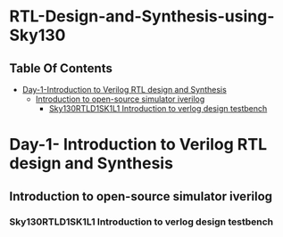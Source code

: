 # RTL-Design-and-Synthesis-using-Sky130

## Table Of Contents
- [Day-1-Introduction to Verilog RTL design and Synthesis](#Day-1-Introduction-to-verilog-RTL-design-and-synthesis)
  - [Introduction to open-source simulator iverilog](Introduction-to-open-source-simulator-iverilog)
     - [Sky130RTLD1SK1L1 Introduction to verlog design testbench](sky130RTLD1SK1L1-introduction-to-verilog-design-testbench)

# Day-1- Introduction to Verilog RTL design and Synthesis

## Introduction to open-source simulator iverilog

### Sky130RTLD1SK1L1 Introduction to verlog design testbench

  
